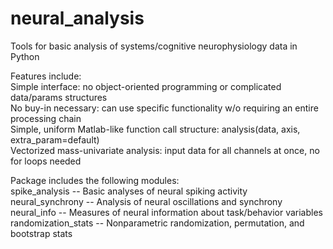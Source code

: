# neural_analysis
Tools for basic analysis of systems/cognitive neurophysiology data in Python

Features include:  
Simple interface: no object-oriented programming or complicated data/params structures  
No buy-in necessary: can use specific functionality w/o requiring an entire processing chain  
Simple, uniform Matlab-like function call structure: analysis(data, axis, extra_param=default)  
Vectorized mass-univariate analysis: input data for all channels at once, no for loops needed  

Package includes the following modules:  
spike_analysis -- Basic analyses of neural spiking activity  
neural_synchrony -- Analysis of neural oscillations and synchrony  
neural_info -- Measures of neural information about task/behavior variables  
randomization_stats -- Nonparametric randomization, permutation, and bootstrap stats  
